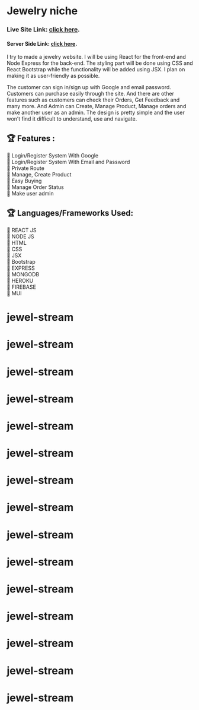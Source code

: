 # Jewelry niche

### Live Site Link: [click here](https://jewelry-f9736.web.app/).

#### Server Side Link: [click here](https://github.com/furious-monkey/jewelry-niche-server).

I try to made a jewelry website. I will be using React for the front-end and Node Express for the back-end. The styling part will be done using CSS and React Bootstrap while the functionality will be added using JSX. I plan on making it as user-friendly as possible.

The customer can sign in/sign up with Google and email password. Customers can purchase easily through the site. And there are other features such as customers can check their Orders, Get Feedback and many more. And Admin can Create, Manage Product, Manage orders and make another user as an admin. The design is pretty simple and the user won’t find it difficult to understand, use and navigate.

## 🏆 Features :

📘 Login/Register System With Google <br/>
📘 Login/Register System With Email and Password <br/>
📘 Private Route <br/>
📘 Manage, Create Product <br/>
📘 Easy Buying <br/>
📘 Manage Order Status <br/>
📘 Make user admin <br/>

## 🏆 Languages/Frameworks Used:

🍧 REACT JS <br/>
🍧 NODE JS <br/>
🍧 HTML <br/>
🍧 CSS <br/>
🍧 JSX <br/>
🍧 Bootstrap <br/>
🍧 EXPRESS <br/>
🍧 MONGODB <br/>
🍧 HEROKU <br/>
🍧 FIREBASE <br/>
🍧 MUI <br/>
# jewel-stream
# jewel-stream
# jewel-stream
# jewel-stream
# jewel-stream
# jewel-stream
# jewel-stream
# jewel-stream
# jewel-stream
# jewel-stream
# jewel-stream
# jewel-stream
# jewel-stream
# jewel-stream
# jewel-stream
